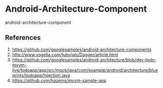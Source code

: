# Android-Architecture-Component
android-architecture-component

## References
1. https://github.com/googlesamples/android-architecture-components
2. http://www.vogella.com/tutorials/Dagger/article.html
3. https://github.com/googlesamples/android-architecture/blob/dev-todo-mvvm-live/todoapp/app/src/mock/java/com/example/android/architecture/blueprints/todoapp/Injection.java
4. https://github.com/hazems/mvvm-sample-app
